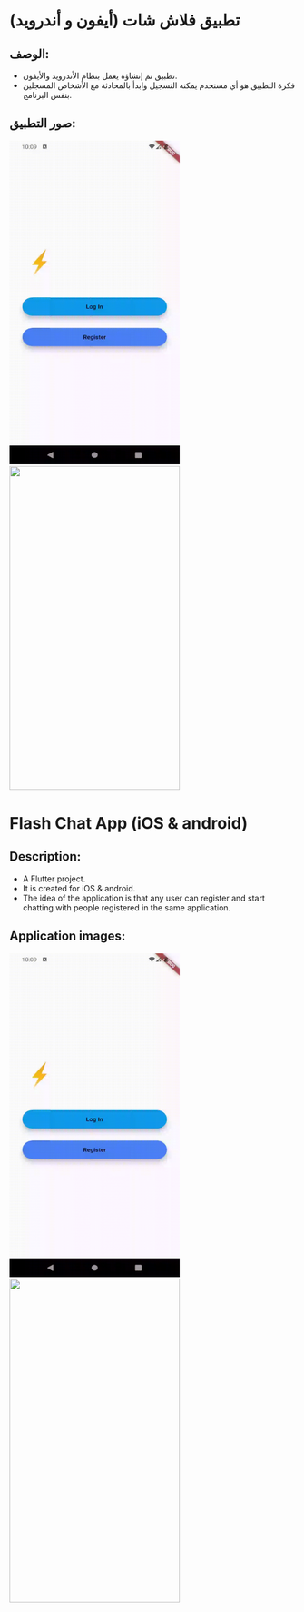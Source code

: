 # تطبيق فلاش شات (أيفون و أندرويد)

## الوصف:

- تطبيق تم إنشاؤه يعمل بنظام الأندرويد والأيفون.
- فكرة التطبيق هو أي مستخدم يمكنه التسجيل وابدأ بالمحادثة مع الأشخاص المسجلين بنفس البرنامج.

## صور التطبيق:

<img src="flash chat 3.gif" width="300" height="570">
<img src="Flash chat 2.gif" width="300" height="570">

# Flash Chat App (iOS & android)

## Description:

- A Flutter project.
- It is created for iOS & android.
- The idea of the application is that any user can register and start chatting with people registered in the same application.

## Application images:

<img src="flash chat 3.gif" width="300" height="570">
<img src="Flash chat 2.gif" width="300" height="570">
